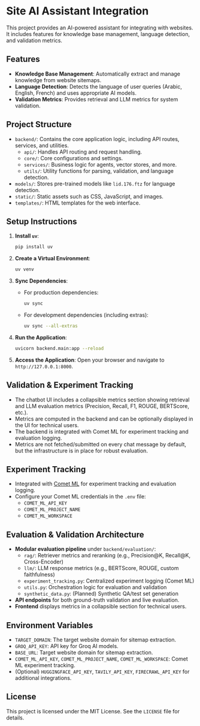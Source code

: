 # Site AI Assistant Integration

This project provides an AI-powered assistant for integrating with websites. It includes features for knowledge base management, language detection, and validation metrics.

## Features

- **Knowledge Base Management**: Automatically extract and manage knowledge from website sitemaps.
- **Language Detection**: Detects the language of user queries (Arabic, English, French) and uses appropriate AI models.
- **Validation Metrics**: Provides retrieval and LLM metrics for system validation.

## Project Structure

- `backend/`: Contains the core application logic, including API routes, services, and utilities.
  - `api/`: Handles API routing and request handling.
  - `core/`: Core configurations and settings.
  - `services/`: Business logic for agents, vector stores, and more.
  - `utils/`: Utility functions for parsing, validation, and language detection.
- `models/`: Stores pre-trained models like `lid.176.ftz` for language detection.
- `static/`: Static assets such as CSS, JavaScript, and images.
- `templates/`: HTML templates for the web interface.

## Setup Instructions

1. **Install `uv`**:
   ```bash
   pip install uv
   ```

2. **Create a Virtual Environment**:
   ```bash
   uv venv
   ```

3. **Sync Dependencies**:
   - For production dependencies:
     ```bash
     uv sync
     ```
   - For development dependencies (including extras):
     ```bash
     uv sync --all-extras
     ```

4. **Run the Application**:
   ```bash
   uvicorn backend.main:app --reload
   ```

5. **Access the Application**:
   Open your browser and navigate to `http://127.0.0.1:8000`.

## Validation & Experiment Tracking

- The chatbot UI includes a collapsible metrics section showing retrieval and LLM evaluation metrics (Precision, Recall, F1, ROUGE, BERTScore, etc.).
- Metrics are computed in the backend and can be optionally displayed in the UI for technical users.
- The backend is integrated with Comet ML for experiment tracking and evaluation logging.
- Metrics are not fetched/submitted on every chat message by default, but the infrastructure is in place for robust evaluation.

## Experiment Tracking

- Integrated with [Comet ML](https://www.comet.com/) for experiment tracking and evaluation logging.
- Configure your Comet ML credentials in the `.env` file:
  - `COMET_ML_API_KEY`
  - `COMET_ML_PROJECT_NAME`
  - `COMET_ML_WORKSPACE`

## Evaluation & Validation Architecture

- **Modular evaluation pipeline** under `backend/evaluation/`:
  - `rag/`: Retriever metrics and reranking (e.g., Precision@K, Recall@K, Cross-Encoder)
  - `llm/`: LLM response metrics (e.g., BERTScore, ROUGE, custom faithfulness)
  - `experiment_tracking.py`: Centralized experiment logging (Comet ML)
  - `utils.py`: Orchestration logic for evaluation and validation
  - `synthetic_data.py`: (Planned) Synthetic QA/test set generation
- **API endpoints** for both ground-truth validation and live evaluation.
- **Frontend** displays metrics in a collapsible section for technical users.

## Environment Variables

- `TARGET_DOMAIN`: The target website domain for sitemap extraction.
- `GROQ_API_KEY`: API key for Groq AI models.
- `BASE_URL`: Target website domain for sitemap extraction.
- `COMET_ML_API_KEY`, `COMET_ML_PROJECT_NAME`, `COMET_ML_WORKSPACE`: Comet ML experiment tracking.
- (Optional) `HUGGINGFACE_API_KEY`, `TAVILY_API_KEY`, `FIRECRAWL_API_KEY` for additional integrations.

## License

This project is licensed under the MIT License. See the `LICENSE` file for details.
